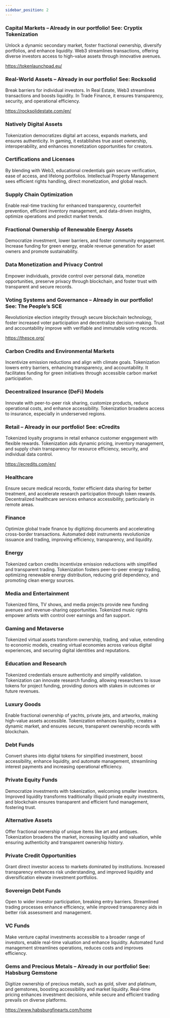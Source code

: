 ```yaml
---
sidebar_position: 2
---
```


### Capital Markets – **Already in our portfolio! See: Cryptix Tokenization** 
Unlock a dynamic secondary market, foster fractional ownership, diversify portfolios, and enhance liquidity. Web3 streamlines transactions, offering diverse investors access to high-value assets through innovative avenues.  

https://tokenlaunchpad.eu/

### Real-World Assets – **Already in our portfolio! See: Rocksolid**  
Break barriers for individual investors. In Real Estate, Web3 streamlines transactions and boosts liquidity. In Trade Finance, it ensures transparency, security, and operational efficiency. 

https://rocksolidestate.com/en/

### Natively Digital Assets   
Tokenization democratizes digital art access, expands markets, and ensures authenticity. In gaming, it establishes true asset ownership, interoperability, and enhances monetization opportunities for creators. 

### Certifications and Licenses   
By blending with Web3, educational credentials gain secure verification, ease of access, and lifelong portfolios. Intellectual Property Management sees efficient rights handling, direct monetization, and global reach. 


### Supply Chain Optimization   
Enable real-time tracking for enhanced transparency, counterfeit prevention, efficient inventory management, and data-driven insights, optimize operations and predict market trends.   

 
### Fractional Ownership of Renewable Energy Assets   
Democratize investment, lower barriers, and foster community engagement. Increase funding for green energy, enable revenue generation for asset owners and promote sustainability.   

 
### Data Monetization and Privacy Control   
Empower individuals, provide control over personal data, monetize opportunities, preserve privacy through blockchain, and foster trust with transparent and secure records.   
 

### Voting Systems and Governance – Already in our portfolio! See: The People’s SCE  
Revolutionize election integrity through secure blockchain technology, foster increased voter participation and decentralize decision-making. Trust and accountability improve with verifiable and immutable voting records.   

https://thesce.org/ 

### Carbon Credits and Environmental Markets   
Incentivize emission reductions and align with climate goals. Tokenization lowers entry barriers, enhancing transparency, and accountability. It facilitates funding for green initiatives through accessible carbon market participation.   

 

### Decentralized Insurance (DeFi) Models   
Innovate with peer-to-peer risk sharing, customize products, reduce operational costs, and enhance accessibility. Tokenization broadens access to insurance, especially in underserved regions.   

 

### Retail – **Already in our portfolio! See: eCredits**  
Tokenized loyalty programs in retail enhance customer engagement with flexible rewards. Tokenization aids dynamic pricing, inventory management, and supply chain transparency for resource efficiency, security, and individual data control.   

https://ecredits.com/en/

### Healthcare   
Ensure secure medical records, foster efficient data sharing for better treatment, and accelerate research participation through token rewards. Decentralized healthcare services enhance accessibility, particularly in remote areas.   

 

### Finance   
Optimize global trade finance by digitizing documents and accelerating cross-border transactions. Automated debt instruments revolutionize issuance and trading, improving efficiency, transparency, and liquidity.   

 

### Energy   
Tokenized carbon credits incentivize emission reductions with simplified and transparent trading. Tokenization fosters peer-to-peer energy trading, optimizing renewable energy distribution, reducing grid dependency, and promoting clean energy sources.   

 

### Media and Entertainment   
Tokenized films, TV shows, and media projects provide new funding avenues and revenue-sharing opportunities. Tokenized music rights empower artists with control over earnings and fan support.    

 

### Gaming and Metaverse   
Tokenized virtual assets transform ownership, trading, and value, extending to economic models, creating virtual economies across various digital experiences, and securing digital identities and reputations.   

 

### Education and Research 
Tokenized credentials ensure authenticity and simplify validation. Tokenization can innovate research funding, allowing researchers to issue tokens for project funding, providing donors with stakes in outcomes or future revenues.   

 

### Luxury Goods 
Enable fractional ownership of yachts, private jets, and artworks, making high-value assets accessible. Tokenization enhances liquidity, creates a dynamic market, and ensures secure, transparent ownership records with blockchain. 

 

### Debt Funds 
Convert shares into digital tokens for simplified investment, boost accessibility, enhance liquidity, and automate management, streamlining interest payments and increasing operational efficiency. 

 

### Private Equity Funds 
Democratize investments with tokenization, welcoming smaller investors. Improved liquidity transforms traditionally illiquid private equity investments, and blockchain ensures transparent and efficient fund management, fostering trust. 

 

### Alternative Assets 
Offer fractional ownership of unique items like art and antiques. Tokenization broadens the market, increasing liquidity and valuation, while ensuring authenticity and transparent ownership history. 

 

### Private Credit Opportunities 
Grant direct investor access to markets dominated by institutions. Increased transparency enhances risk understanding, and improved liquidity and diversification elevate investment portfolios. 

 

### Sovereign Debt Funds 
Open to wider investor participation, breaking entry barriers. Streamlined trading processes enhance efficiency, while improved transparency aids in better risk assessment and management.   

 

### VC Funds 
Make venture capital investments accessible to a broader range of investors, enable real-time valuation and enhance liquidity. Automated fund management streamlines operations, reduces costs and improves efficiency.   

 

### Gems and Precious Metals – **Already in our portfolio! See: Habsburg Gemstone**
Digitize ownership of precious metals, such as gold, silver and platinum, and gemstones, boosting accessibility and market liquidity. Real-time pricing enhances investment decisions, while secure and efficient trading prevails on diverse platforms.

https://www.habsburgfinearts.com/home